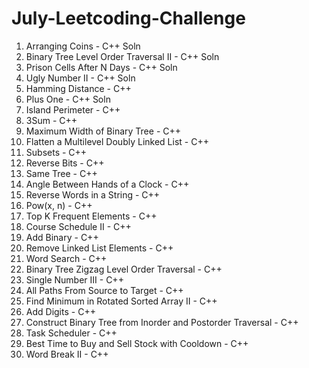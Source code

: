 # July-Leetcoding-Challenge

1. Arranging Coins - C++ Soln
2. Binary Tree Level Order Traversal II - C++ Soln
3. Prison Cells After N Days - C++ Soln
4. Ugly Number II - C++ Soln
5. Hamming Distance - C++
6. Plus One - C++ Soln
7. Island Perimeter - C++
8. 3Sum - C++
9. Maximum Width of Binary Tree - C++
10. Flatten a Multilevel Doubly Linked List - C++
11. Subsets - C++
12. Reverse Bits - C++
13. Same Tree - C++
14. Angle Between Hands of a Clock - C++
15. Reverse Words in a String - C++
16. Pow(x, n) - C++
17. Top K Frequent Elements - C++
18. Course Schedule II - C++
19. Add Binary - C++
20. Remove Linked List Elements - C++
21. Word Search - C++
22. Binary Tree Zigzag Level Order Traversal - C++
23. Single Number III - C++
24. All Paths From Source to Target - C++
25. Find Minimum in Rotated Sorted Array II - C++
26. Add Digits - C++
27. Construct Binary Tree from Inorder and Postorder Traversal - C++
28. Task Scheduler - C++
29. Best Time to Buy and Sell Stock with Cooldown - C++
30. Word Break II - C++
